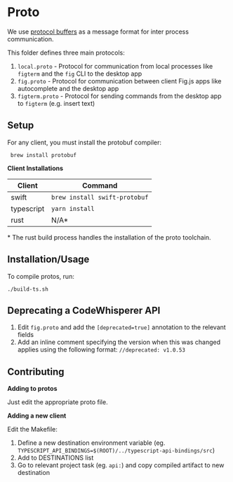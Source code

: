 # Proto

We use [protocol buffers](https://developers.google.com/protocol-buffers/) as a message format for inter process communication.

This folder defines three main protocols:

1. `local.proto` - Protocol for communication from local processes like
   `figterm` and the `fig` CLI to the desktop app
2. `fig.proto` - Protocol for communication between client Fig.js apps
   like autocomplete and the desktop app
3. `figterm.proto` - Protocol for sending commands from the desktop app to `figterm` (e.g. insert text)

## Setup

For any client, you must install the protobuf compiler:

```
 brew install protobuf
```

**Client Installations**

| Client     | Command                       |
| ---------- | ----------------------------- |
| swift      | `brew install swift-protobuf` |
| typescript | `yarn install`                |
| rust       | N/A\*                         |

\* The rust build process handles the installation of the proto toolchain.

## Installation/Usage

To compile protos, run:

```
./build-ts.sh
```

## Deprecating a CodeWhisperer API

1. Edit `fig.proto` and add the `[deprecated=true]` annotation to the relevant fields
2. Add an inline comment specifying the version when this was changed applies using the following format: `//deprecated: v1.0.53`

## Contributing

**Adding to protos**

Just edit the appropriate proto file.

**Adding a new client**

Edit the Makefile:

1. Define a new destination environment variable (eg. `TYPESCRIPT_API_BINDINGS=$(ROOT)/../typescript-api-bindings/src`)
2. Add to DESTINATIONS list
3. Go to relevant project task (eg. `api:`) and copy compiled artifact to new destination
